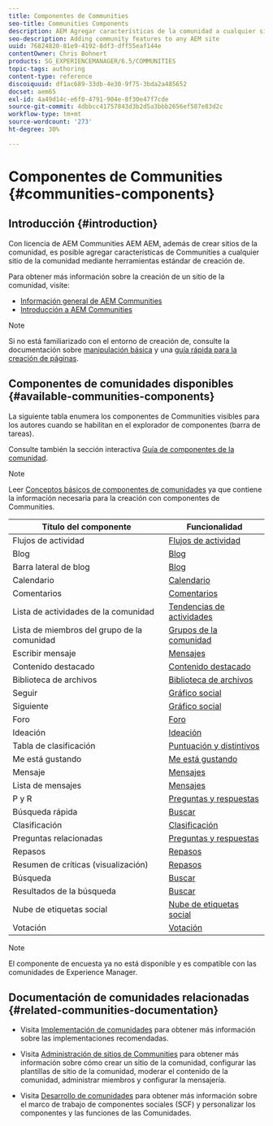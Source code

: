 ```yaml
---
title: Componentes de Communities
seo-title: Communities Components
description: AEM Agregar características de la comunidad a cualquier sitio de la
seo-description: Adding community features to any AEM site
uuid: 76824820-81e9-4192-8df3-dff55eaf144e
contentOwner: Chris Bohnert
products: SG_EXPERIENCEMANAGER/6.5/COMMUNITIES
topic-tags: authoring
content-type: reference
discoiquuid: df1ac689-33db-4e30-9f75-3bda2a485652
docset: aem65
exl-id: 4a49d14c-e6f0-4791-904e-8f30e47f7cde
source-git-commit: 4dbbcc41757843d3b2d5a3bbb2656ef587e83d2c
workflow-type: tm+mt
source-wordcount: '273'
ht-degree: 30%

---
```


# Componentes de Communities {#communities-components}

## Introducción {#introduction}

Con licencia de AEM Communities AEM AEM, además de crear sitios de la comunidad, es posible agregar características de Communities a cualquier sitio de la comunidad mediante herramientas estándar de creación de.

Para obtener más información sobre la creación de un sitio de la comunidad, visite:

* [Información general de AEM Communities](/help/communities/overview.md)
* [Introducción a AEM Communities](/help/communities/getting-started.md)

>[!NOTE]
>
>Si no está familiarizado con el entorno de creación de, consulte la documentación sobre [manipulación básica](/help/sites-authoring/basic-handling.md) y una [guía rápida para la creación de páginas](/help/sites-authoring/qg-page-authoring.md).

## Componentes de comunidades disponibles {#available-communities-components}

La siguiente tabla enumera los componentes de Communities visibles para los autores cuando se habilitan en el explorador de componentes (barra de tareas).

Consulte también la sección interactiva [Guía de componentes de la comunidad](/help/communities/components-guide.md).

>[!NOTE]
>
>Leer [Conceptos básicos de componentes de comunidades](/help/communities/basics.md) ya que contiene la información necesaria para la creación con componentes de Communities.

| **Título del componente** | **Funcionalidad** |
|---|---|
| Flujos de actividad | [Flujos de actividad](/help/communities/activities.md) |
| Blog | [Blog](/help/communities/blog-feature.md) |
| Barra lateral de blog | [Blog](/help/communities/blog-feature.md) |
| Calendario | [Calendario](/help/communities/calendar.md) |
| Comentarios | [Comentarios](/help/communities/comments.md) |
| Lista de actividades de la comunidad | [Tendencias de actividades](/help/communities/trends.md) |
| Lista de miembros del grupo de la comunidad | [Grupos de la comunidad](/help/communities/creating-groups.md) |
| Escribir mensaje | [Mensajes](/help/communities/configure-messaging.md) |
| Contenido destacado | [Contenido destacado](/help/communities/featured.md) |
| Biblioteca de archivos | [Biblioteca de archivos](/help/communities/file-library.md) |
| Seguir | [Gráfico social](/help/communities/socialgraph.md) |
| Siguiente | [Gráfico social](/help/communities/socialgraph.md) |
| Foro | [Foro](/help/communities/forum.md) |
| Ideación | [Ideación](/help/communities/ideation-feature.md) |
| Tabla de clasificación | [Puntuación y distintivos](/help/communities/enabling-leaderboard.md) |
| Me está gustando | [Me está gustando](/help/communities/liking.md) |
| Mensaje | [Mensajes](/help/communities/configure-messaging.md) |
| Lista de mensajes | [Mensajes](/help/communities/configure-messaging.md) |
| P y R | [Preguntas y respuestas](/help/communities/working-with-qna.md) |
| Búsqueda rápida | [Buscar](/help/communities/search.md) |
| Clasificación | [Clasificación](/help/communities/rating.md) |
| Preguntas relacionadas | [Preguntas y respuestas](/help/communities/working-with-qna.md) |
| Repasos | [Repasos](/help/communities/reviews.md) |
| Resumen de críticas (visualización) | [Repasos](/help/communities/reviews.md) |
| Búsqueda | [Buscar](/help/communities/search.md) |
| Resultados de la búsqueda | [Buscar](/help/communities/search.md) |
| Nube de etiquetas social | [Nube de etiquetas social](/help/communities/tagcloud.md) |
| Votación | [Votación](/help/communities/voting.md) |

>[!NOTE]
>
>El componente de encuesta ya no está disponible y es compatible con las comunidades de Experience Manager.

## Documentación de comunidades relacionadas {#related-communities-documentation}

* Visita [Implementación de comunidades](/help/communities/deploy-communities.md) para obtener más información sobre las implementaciones recomendadas.

* Visita [Administración de sitios de Communities](/help/communities/administer-landing.md) para obtener más información sobre cómo crear un sitio de la comunidad, configurar las plantillas de sitio de la comunidad, moderar el contenido de la comunidad, administrar miembros y configurar la mensajería.

* Visita [Desarrollo de comunidades](/help/communities/communities.md) para obtener más información sobre el marco de trabajo de componentes sociales (SCF) y personalizar los componentes y las funciones de las Comunidades.
